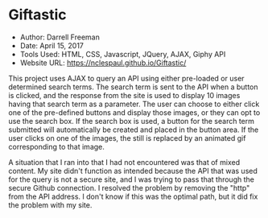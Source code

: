 # Giftastic

- Author:  Darrell Freeman
- Date:  April 15, 2017
- Tools Used:  HTML, CSS, Javascript, JQuery, AJAX, Giphy API
- Website URL:  https://nclespaul.github.io/Giftastic/

This project uses AJAX to query an API using either pre-loaded or user determined search terms.  The search term is sent to the API when a button is clicked, and the response from the site is used to display 10 images having that search term as a parameter.  The user can choose to either click one of the pre-defined buttons and display those images, or they can opt to use the search box.  If the search box is used, a button for the search term submitted will automatically be created and placed in the button area.  If the user clicks on one of the images, the still is replaced by an animated gif corresponding to that image.  

A situation that I ran into that I had not encountered was that of mixed content.  My site didn't function as intended because the API that was used for the query is not a secure site, and I was trying to pass that through the secure Github connection.  I resolved the problem by removing the "http" from the API address.  I don't know if this was the optimal path, but it did fix the problem with my site.
